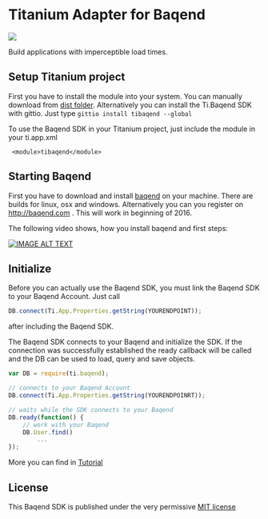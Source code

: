 Titanium Adapter for Baqend 
===========================
![](https://fbcdn-photos-g-a.akamaihd.net/hphotos-ak-xap1/v/t1.0-0/p160x160/1175532_1435043336734661_1180604515_n.png?oh=86dc0c271144743b63db5e4380243bf9&oe=56F16ED2&__gda__=1458345230_3b278d13b81b1751c3f0ee0c060c5b83)

Build applications with imperceptible load times. 

Setup Titanium project
----------------------

First you have to install the module into your system. You can manually download from [dist folder](https://github.com/AppWerft/TiBaqend/tree/master/dist). 
Alternatively you can install the Ti.Baqend SDK with gittio. Just type `gittio install tibaqend --global` 

To use the Baqend SDK in your Titanium project, just include the module in your ti.app.xml
~~~~
 <module>tibaqend</module>
~~~~


Starting Baqend
---------------
First you have to download and install [baqend](http://www.baqend.com/#download) on your machine. There are builds for linux, osx and windows.
Alternatively you can you register on http://baqend.com . This will work in beginning of 2016.

The following video shows, how you install baqend and first steps:

[![IMAGE ALT TEXT](http://i.imgur.com/5l2zeEd.png)](https://www.youtube.com/watch?v=SaqUFK2Nu3A "Baqend")


Initialize
----------

Before you can actually use the Baqend SDK, you must link the Baqend SDK to your Baqend Account.
Just call 
```javascript
DB.connect(Ti.App.Properties.getString(YOURENDPOINT));
``` 
after including the Baqend SDK.

The Baqend SDK connects to your Baqend and initialize the SDK. If the connection was successfully established
the ready callback will be called and the DB can be used to load, query and save objects.

```javascript
var DB = require(ti.baqend);

// connects to your Baqend Account
DB.connect(Ti.App.Properties.getString(YOURENDPOINRT));

// waits while the SDK connects to your Baqend
DB.ready(function() {
    // work with your Baqend
    DB.User.find()
        ...
});
```

More you can find in [Tutorial](https://github.com/AppWerft/TiBaqend/blob/master/tutorial.md)

License
-------

This Baqend SDK is published under the very permissive [MIT license](LICENSE.md)